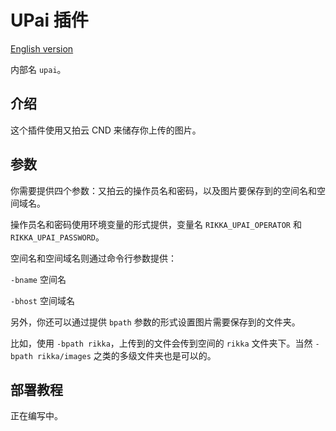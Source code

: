# UPai 插件

[English version][version-en]

内部名 `upai`。

## 介绍

这个插件使用又拍云 CND 来储存你上传的图片。

## 参数

你需要提供四个参数：又拍云的操作员名和密码，以及图片要保存到的空间名和空间域名。

操作员名和密码使用环境变量的形式提供，变量名 `RIKKA_UPAI_OPERATOR` 和 `RIKKA_UPAI_PASSWORD`。

空间名和空间域名则通过命令行参数提供：

`-bname` 空间名

`-bhost` 空间域名

另外，你还可以通过提供 `bpath` 参数的形式设置图片需要保存到的文件夹。

比如，使用 `-bpath rikka`，上传到的文件会传到空间的 `rikka` 文件夹下。当然 `-bpath rikka/images` 之类的多级文件夹也是可以的。

## 部署教程

正在编写中。

[version-en]: https://github.com/7sDream/rikka/blob/master/plugins/upai/README.md
